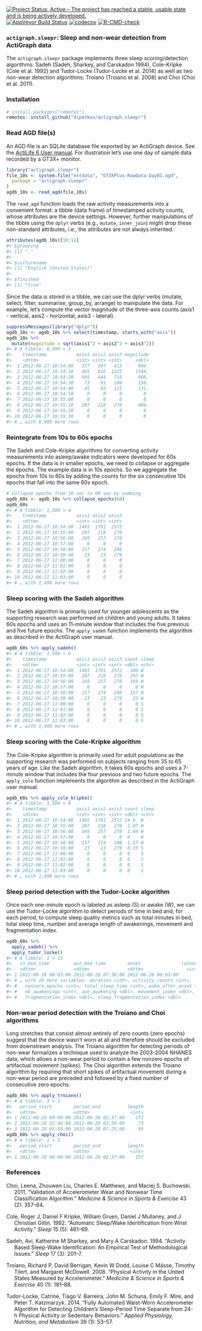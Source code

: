 <!-- badges: start -->

[![Project Status: Active – The project has reached a stable, usable
state and is being actively
developed.](https://www.repostatus.org/badges/latest/active.svg)](https://www.repostatus.org/#active)
[![AppVeyor Build
Status](https://ci.appveyor.com/api/projects/status/github/dipetkov/actigraph.sleepr?branch=master&svg=true)](https://ci.appveyor.com/project/dipetkov/actigraph.sleepr)
[![codecov](https://codecov.io/gh/dipetkov/actigraph.sleepr/branch/master/graph/badge.svg)](https://codecov.io/gh/dipetkov/actigraph.sleepr)
[![R-CMD-check](https://github.com/dipetkov/actigraph.sleepr/workflows/R-CMD-check/badge.svg)](https://github.com/dipetkov/actigraph.sleepr/actions)
<!-- badges: end -->

<!-- README.md is generated from README.Rmd. Please edit that file -->

### `actigraph.sleepr`: Sleep and non-wear detection from ActiGraph data

The `actigraph.sleepr` package implements three sleep scoring/detection
algorithms: Sadeh (Sadeh, Sharkey, and Carskadon 1994), Cole-Kripke
(Cole et al. 1992) and Tudor-Locke (Tudor-Locke et al. 2014) as well as
two non-wear detection algorithms: Troiano (Troiano et al. 2008) and
Choi (Choi et al. 2011).

### Installation

``` r
# install.packages("remotes")
remotes::install_github("dipetkov/actigraph.sleepr")
```

### Read AGD file(s)

An AGD file is an SQLite database file exported by an ActiGraph device.
See the [ActiLife 6 User
manual](https://www.actigraphcorp.com/support/manuals/actilife-6-manual/).
For illustration let’s use one day of sample data recorded by a GT3X+
monitor.

``` r
library("actigraph.sleepr")
file_10s <- system.file("extdata", "GT3XPlus-RawData-Day01.agd",
  package = "actigraph.sleepr"
)
agdb_10s <- read_agd(file_10s)
```

The `read_agd` function loads the raw activity measurements into a
convenient format: a tibble (data frame) of timestamped activity counts,
whose attributes are the device settings. However, further manipulations
of the tibble using the `dplyr` verbs (e.g., `mutate`, `inner_join`)
might drop these non-standard attributes, i.e., the attributes are not
always inherited.

``` r
attributes(agdb_10s)[10:12]
#> $grouping
#> [1] ","
#> 
#> $culturename
#> [1] "English (United States)"
#> 
#> $finished
#> [1] "true"
```

Since the data is stored in a tibble, we can use the dplyr verbs
(mutate, select, filter, summarise, group\_by, arrange) to manipulate
the data. For example, let’s compute the vector magnitude of the
three-axis counts (axis1 - vertical, axis2 - horizontal, axis3 -
lateral).

``` r
suppressMessages(library("dplyr"))
agdb_10s <- agdb_10s %>% select(timestamp, starts_with("axis"))
agdb_10s %>%
  mutate(magnitude = sqrt(axis1^2 + axis2^2 + axis3^2))
#> # A tibble: 8,999 × 5
#>    timestamp           axis1 axis2 axis3 magnitude
#>    <dttm>              <int> <int> <int>     <dbl>
#>  1 2012-06-27 10:54:00   377   397   413      686.
#>  2 2012-06-27 10:54:10   465   816  1225     1544.
#>  3 2012-06-27 10:54:20   505   444   713      980.
#>  4 2012-06-27 10:54:30    73    91   106      158.
#>  5 2012-06-27 10:54:40    45    43   115      131.
#>  6 2012-06-27 10:54:50     0     0     0        0 
#>  7 2012-06-27 10:55:00     0     0     0        0 
#>  8 2012-06-27 10:55:10   207   218   270      404.
#>  9 2012-06-27 10:55:20     0     0     0        0 
#> 10 2012-06-27 10:55:30     0     0     0        0 
#> # … with 8,989 more rows
```

### Reintegrate from 10s to 60s epochs

The Sadeh and Cole-Kripke algorithms for converting activity
measurements into asleep/awake indicators were developed for 60s epochs.
If the data is in smaller epochs, we need to collapse or aggregate the
epochs. The example data is in 10s epochs. So we aggregate the epochs
from 10s to 60s by adding the counts for the six consecutive 10s epochs
that fall into the same 60s epoch.

``` r
# Collapse epochs from 10 sec to 60 sec by summing
agdb_60s <- agdb_10s %>% collapse_epochs(60)
agdb_60s
#> # A tibble: 1,500 × 4
#>    timestamp           axis1 axis2 axis3
#>    <dttm>              <int> <int> <int>
#>  1 2012-06-27 10:54:00  1465  1791  2572
#>  2 2012-06-27 10:55:00   207   218   270
#>  3 2012-06-27 10:56:00   169   257   270
#>  4 2012-06-27 10:57:00     0     0     0
#>  5 2012-06-27 10:58:00   157   174   248
#>  6 2012-06-27 10:59:00    23    23   279
#>  7 2012-06-27 11:00:00     0     0     0
#>  8 2012-06-27 11:01:00     0     0     0
#>  9 2012-06-27 11:02:00     0     0     0
#> 10 2012-06-27 11:03:00     0     0     0
#> # … with 1,490 more rows
```

### Sleep scoring with the Sadeh algorithm

The Sadeh algorithm is primarily used for younger adolescents as the
supporting research was performed on children and young adults. It takes
60s epochs and uses an 11-minute window that includes the five previous
and five future epochs. The `apply_sadeh` function implements the
algorithm as described in the ActiGraph user manual.

``` r
agdb_60s %>% apply_sadeh()
#> # A tibble: 1,500 × 6
#>    timestamp           axis1 axis2 axis3 count sleep
#>    <dttm>              <int> <int> <int> <dbl> <chr>
#>  1 2012-06-27 10:54:00  1465  1791  2572   300 W    
#>  2 2012-06-27 10:55:00   207   218   270   207 W    
#>  3 2012-06-27 10:56:00   169   257   270   169 W    
#>  4 2012-06-27 10:57:00     0     0     0     0 W    
#>  5 2012-06-27 10:58:00   157   174   248   157 W    
#>  6 2012-06-27 10:59:00    23    23   279    23 W    
#>  7 2012-06-27 11:00:00     0     0     0     0 S    
#>  8 2012-06-27 11:01:00     0     0     0     0 S    
#>  9 2012-06-27 11:02:00     0     0     0     0 S    
#> 10 2012-06-27 11:03:00     0     0     0     0 S    
#> # … with 1,490 more rows
```

### Sleep scoring with the Cole-Kripke algorithm

The Cole-Kripke algorithm is primarily used for adult populations as the
supporting research was performed on subjects ranging from 35 to 65
years of age. Like the Sadeh algorithm, it takes 60s epochs and uses a
7-minute window that includes the four previous and two future epochs.
The `apply_cole` function implements the algorithm as described in the
ActiGraph user manual.

``` r
agdb_60s %>% apply_cole_kripke()
#> # A tibble: 1,500 × 6
#>    timestamp           axis1 axis2 axis3 count sleep
#>    <dttm>              <int> <int> <int> <dbl> <chr>
#>  1 2012-06-27 10:54:00  1465  1791  2572 14.6  W    
#>  2 2012-06-27 10:55:00   207   218   270  2.07 W    
#>  3 2012-06-27 10:56:00   169   257   270  1.69 W    
#>  4 2012-06-27 10:57:00     0     0     0  0    W    
#>  5 2012-06-27 10:58:00   157   174   248  1.57 W    
#>  6 2012-06-27 10:59:00    23    23   279  0.23 S    
#>  7 2012-06-27 11:00:00     0     0     0  0    S    
#>  8 2012-06-27 11:01:00     0     0     0  0    S    
#>  9 2012-06-27 11:02:00     0     0     0  0    S    
#> 10 2012-06-27 11:03:00     0     0     0  0    S    
#> # … with 1,490 more rows
```

### Sleep period detection with the Tudor-Locke algorithm

Once each one-minute epoch is labeled as asleep (S) or awake (W), we can
use the Tudor-Locke algorithm to detect periods of time in bed and, for
each period, to compute sleep quality metrics such as total minutes in
bed, total sleep time, number and average length of awakenings, movement
and fragmentation index.

``` r
agdb_60s %>%
  apply_sadeh() %>%
  apply_tudor_locke()
#> # A tibble: 1 × 15
#>   in_bed_time         out_bed_time        onset               latency efficiency
#>   <dttm>              <dttm>              <dttm>                <int>      <dbl>
#> 1 2012-06-28 00:03:00 2012-06-28 07:38:00 2012-06-28 00:03:00       0       97.1
#> # … with 10 more variables: duration <int>, activity_counts <int>,
#> #   nonzero_epochs <int>, total_sleep_time <int>, wake_after_onset <int>,
#> #   nb_awakenings <int>, ave_awakening <dbl>, movement_index <dbl>,
#> #   fragmentation_index <dbl>, sleep_fragmentation_index <dbl>
```

### Non-wear period detection with the Troiano and Choi algorithms

Long stretches that consist almost entirely of zero counts (zero epochs)
suggest that the device wasn’t worn at all and therefore should be
excluded from downstream analysis. The Troiano algorithm for detecting
periods of non-wear formalizes a technique used to analyze the 2003-2004
NHANES data, which allows a non-wear period to contain a few nonzero
epochs of artifactual movement (spikes). The Choi algorithm extends the
Troiano algorithm by requiring that short spikes of artifactual movement
during a non-wear period are preceded and followed by a fixed number of
consecutive zero epochs.

``` r
agdb_60s %>% apply_troiano()
#> # A tibble: 3 × 3
#>   period_start        period_end          length
#>   <dttm>              <dttm>               <int>
#> 1 2012-06-28 00:00:00 2012-06-28 02:37:00    157
#> 2 2012-06-28 02:46:00 2012-06-28 03:59:00     73
#> 3 2012-06-28 05:50:00 2012-06-28 07:25:00     95
agdb_60s %>% apply_choi()
#> # A tibble: 1 × 3
#>   period_start        period_end          length
#>   <dttm>              <dttm>               <int>
#> 1 2012-06-28 00:00:00 2012-06-28 02:37:00    157
```

### References

<div id="refs" class="references csl-bib-body hanging-indent">

<div id="ref-Choi:2011aa" class="csl-entry">

Choi, Leena, Zhouwen Liu, Charles E. Matthews, and Maciej S. Buchowski.
2011. “Validation of Accelerometer Wear and Nonwear Time Classification
Algorithm.” *Medicine & Science in Sports & Exercise* 43 (2): 357–64.

</div>

<div id="ref-Cole:1992aa" class="csl-entry">

Cole, Roger J, Daniel F Kripke, William Gruen, Daniel J Mullaney, and J
Christian Gillin. 1992. “Automatic Sleep/Wake Identification from Wrist
Activity.” *Sleep* 15 (5): 461–69.

</div>

<div id="ref-Sadeh:1994aa" class="csl-entry">

Sadeh, Avi, Katherine M Sharkey, and Mary A Carskadon. 1994. “Activity
Based Sleep-Wake Identification: An Empirical Test of Methodological
Issues.” *Sleep* 17 (3): 201–7.

</div>

<div id="ref-Troiano:2008aa" class="csl-entry">

Troiano, Richard P, David Berrigan, Kevin W Dodd, Louise C Mâsse,
Timothy Tilert, and Margaret McDowell. 2008. “Physical Activity in the
United States Measured by Accelerometer.” *Medicine & Science in Sports
& Exercise* 40 (1): 181–88.

</div>

<div id="ref-Tudor-Locke:2014aa" class="csl-entry">

Tudor-Locke, Catrine, Tiago V. Barreira, John M. Schuna, Emily F. Mire,
and Peter T. Katzmarzyk. 2014. “Fully Automated Waist-Worn Accelerometer
Algorithm for Detecting Children’s Sleep-Period Time Separate from 24-h
Physical Activity or Sedentary Behaviors.” *Applied Physiology,
Nutrition, and Metabolism* 39 (1): 53–57.

</div>

</div>
